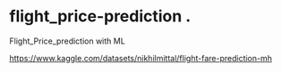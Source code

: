 # flight_price-prediction .
Flight_Price_prediction with ML 

https://www.kaggle.com/datasets/nikhilmittal/flight-fare-prediction-mh

